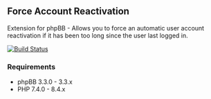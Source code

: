 ## Force Account Reactivation
Extension for phpBB - Allows you to force an automatic user account reactivation if it has been too long since the user last logged in.

[![Build Status](https://github.com/LukeWCS/force-account-reactivation/workflows/Tests/badge.svg)](https://github.com/LukeWCS/force-account-reactivation/actions)

### Requirements
* phpBB 3.3.0 - 3.3.x
* PHP 7.4.0 - 8.4.x

